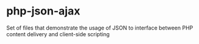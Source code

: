 # php-json-ajax
Set of files that demonstrate the usage of JSON to interface between PHP content delivery and client-side scripting
